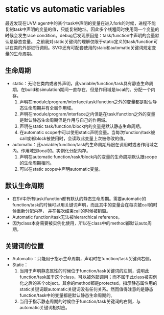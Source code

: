 # static vs automatic variables

最近发现在UVM agent中的某个task中声明的变量在进入fork的时候，进程不能复制task中声明的变量的值，只能复制地址。因此多个线程同时使用同一个变量的时候会发生race condition。debug后发现原因是：task/function中声明的变量默认是静态变量。
之前我对static关键词的理解仅限于static定义的task/function可以在类的外部进行调用。SV中还有可配套使用的staic和automatic关键词规定变量的生命周期。

## 生命周期
 - static：无论在类内或者外声明，此variable/function/task具有静态生命周期，在build和simulation期间一直存在，但是作用域是local的。分配一个内存。
   1. 声明在module/program/interface/task/function之外的变量都是默认静态生命周期并有全局作用域。
   2. 声明在module/program/interface之内但是在task/function之外的变量是默认静态生命周期但是作用与自己的作用域。
   3. 声明在static task/function/block内的变量是默认静态生命周期。
   4. 在automatic scope中可以使用static声明变量。当每次function/task被call或者block被使用时，会读取此变量上次被修改的值。
 - automatic：此variable/function/task的生命周期局限在调用时或者作用域之内。作用域是local的。实例化分配内存。
   1. 声明在automatic function/rask/block内的变量的生命周期默认跟scope的生命周期相同。
   2. 可以在static scope中声明automatic变量。

## 默认生命周期
 - 在SV中所有task/function都有默认的静态生命周期。需要automatic的function/task的时候可以用关键词声明，而且其中的变量会在每次被call的时候重新分配内存， 并在每次结束call的时候被销毁。
 - Automatic function/task无法被hierarchical reference。
 - 因为class本身需要被实例化使用，所以在class中的method都默认auto周期。


## 关键词的位置
 - Automatic：只能用于指示生命周期，声明时在function/task关键词右侧。
 - Static：
   1. 当用于声明静态属性的时候位于function/task关键词的左侧，说明此function/task属于这个class，可以被外部调用；而不属于此class被实例化之后的某个object。其余的method都是protected。指示静态属性用的static关键词跟automatic关键词没有任何关系。然而值得注意的是静态function/task中的变量都是默认静态生命周期的。
   2. 当用于指示静态周期的时候位于function/task关键词的右侧，与automatic关键词相对应。